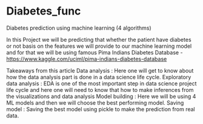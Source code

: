 # Diabetes_func
Diabetes prediction using machine learning (4 algorithms)

In this Project we will be predicting that whether the patient have diabetes or not basis on the features we will provide to our machine learning model and for that we will be using famous Pima Indians Diabetes Database - https://www.kaggle.com/uciml/pima-indians-diabetes-database

Takeaways from this article
Data analysis : Here one will get to know about how the data analysis part is done in a data science life cycle.
Exploratory data analysis : EDA is one of the most important step in data science project life cycle and here one will need to know that how to make inferences from the visualizations and data analysis
Model building : Here we will be using 4 ML models and then we will choose the best performing model.
Saving model : Saving the best model using pickle to make the prediction from real data.